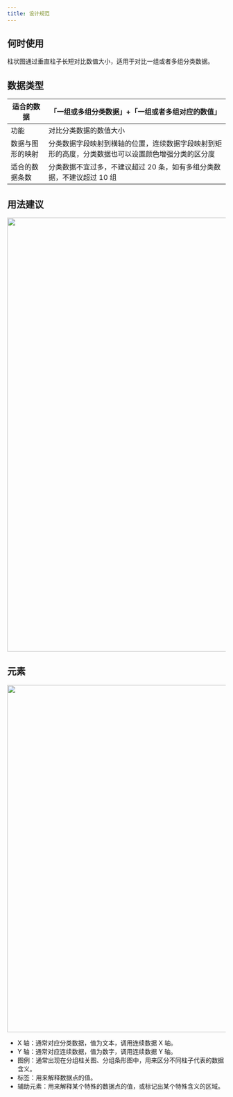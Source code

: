 ```yaml
---
title: 设计规范
---
```


## 何时使用

柱状图通过垂直柱子长短对比数值大小，适用于对比一组或者多组分类数据。

## 数据类型

| 适合的数据       | 「一组或多组分类数据」+「一组或者多组对应的数值」                                                  |
| ---------------- | -------------------------------------------------------------------------------------------------- |
| 功能             | 对比分类数据的数值大小                                                                             |
| 数据与图形的映射 | 分类数据字段映射到横轴的位置，连续数据字段映射到矩形的高度，分类数据也可以设置颜色增强分类的区分度 |
| 适合的数据条数   | 分类数据不宜过多，不建议超过 20 条，如有多组分类数据，不建议超过 10 组                             |

## 用法建议

<img src='https://gw.alipayobjects.com/mdn/rms_d314dd/afts/img/A*JCfkRoWdXGoAAAAAAAAAAABkARQnAQ' width='1000'>

## 元素

<img src='https://gw.alipayobjects.com/mdn/rms_d314dd/afts/img/A*O4GCSZuzPJ0AAAAAAAAAAABkARQnAQ' width='800'>

- X 轴：通常对应分类数据，值为文本，调用连续数据 X 轴。
- Y 轴：通常对应连续数据，值为数字，调用连续数据 Y 轴。
- 图例：通常出现在分组柱关图、分组条形图中，用来区分不同柱子代表的数据含义。
- 标签：用来解释数据点的值。
- 辅助元素：用来解释某个特殊的数据点的值，或标记出某个特殊含义的区域。
